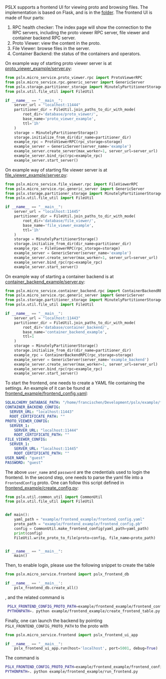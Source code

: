 PSLX supports a frontend UI for viewing proto and browsing files. The implementation is based on Flask, and is in the 
[folder](https://github.com/kfrancischen/pslx/tree/master/pslx/micro_service/frontend). The frontend UI is made of four parts:      
1. RPC health checker: The index page will show the connection to the RPC servers, including the proto viewer RPC server, file viewer
and container backend RPC server.       
2. Proto Viewer: view the content in the proto.     
3. File Viewer: browse files in the server.      
4. Container Backend: the status of the containers and operators.

On example way of starting proto viewer server is at [proto_viewer_example/server.py](https://github.com/kfrancischen/pslx/blob/master/example/proto_viewer_example/server.py):
```python
from pslx.micro_service.proto_viewer.rpc import ProtoViewerRPC
from pslx.micro_service.rpc.generic_server import GenericServer
from pslx.storage.partitioner_storage import MinutelyPartitionerStorage
from pslx.util.file_util import FileUtil

if __name__ == "__main__":
    server_url = "localhost:11444"
    partitioner_dir = FileUtil.join_paths_to_dir_with_mode(
        root_dir='database/proto_viewer/',
        base_name='proto_viewer_example',
        ttl='1h'
    )
    storage = MinutelyPartitionerStorage()
    storage.initialize_from_dir(dir_name=partitioner_dir)
    example_rpc = ProtoViewerRPC(rpc_storage=storage)
    example_server = GenericServer(server_name='example')
    example_server.create_server(max_worker=1, server_url=server_url)
    example_server.bind_rpc(rpc=example_rpc)
    example_server.start_server()
```

On example way of starting file viewer server is at [file_viewer_example/server.py](https://github.com/kfrancischen/pslx/blob/master/example/file_viewer_example/server.py):
```python
from pslx.micro_service.file_viewer.rpc import FileViewerRPC
from pslx.micro_service.rpc.generic_server import GenericServer
from pslx.storage.partitioner_storage import MinutelyPartitionerStorage
from pslx.util.file_util import FileUtil

if __name__ == "__main__":
    server_url = "localhost:11445"
    partitioner_dir = FileUtil.join_paths_to_dir_with_mode(
        root_dir='database/file_viewer/',
        base_name='file_viewer_example',
        ttl='1h'
    )
    storage = MinutelyPartitionerStorage()
    storage.initialize_from_dir(dir_name=partitioner_dir)
    example_rpc = FileViewerRPC(rpc_storage=storage)
    example_server = GenericServer(server_name='example')
    example_server.create_server(max_worker=1, server_url=server_url)
    example_server.bind_rpc(rpc=example_rpc)
    example_server.start_server()
```

On example way of starting a container backend is at [container_backend_example/server.py](https://github.com/kfrancischen/pslx/blob/master/example/container_backend_example/server.py):
```python
from pslx.micro_service.container_backend.rpc import ContainerBackendRPC
from pslx.micro_service.rpc.generic_server import GenericServer
from pslx.storage.partitioner_storage import MinutelyPartitionerStorage
from pslx.util.file_util import FileUtil

if __name__ == "__main__":
    server_url = "localhost:11443"
    partitioner_dir = FileUtil.join_paths_to_dir_with_mode(
        root_dir='database/container_backend/',
        base_name='container_backend_example',
        ttl=1
    )
    storage = MinutelyPartitionerStorage()
    storage.initialize_from_dir(dir_name=partitioner_dir)
    example_rpc = ContainerBackendRPC(rpc_storage=storage)
    example_server = GenericServer(server_name='example_backend')
    example_server.create_server(max_worker=1, server_url=server_url)
    example_server.bind_rpc(rpc=example_rpc)
    example_server.start_server()
```

To start the frontend, one needs to create a YAML file containing the settings. An example of it can be found at 
[frontend_example/frontend_config.yaml](https://github.com/kfrancischen/pslx/blob/master/example/frontend_example/frontend_config.yaml):
```yaml
SQLALCHEMY_DATABASE_PATH: "/home/francischen/Development/pslx/example/frontend_example/frontend_example.db"
CONTAINER_BACKEND_CONFIG:
  SERVER_URL: "localhost:11443"
  ROOT_CERTIFICATE_PATH: ""
PROTO_VIEWER_CONFIG:
  SERVER_1:
    SERVER_URL: "localhost:11444"
    ROOT_CERTIFICATE_PATH: ""
FILE_VIEWER_CONFIG:
  SERVER_1:
    SERVER_URL: "localhost:11445"
    ROOT_CERTIFICATE_PATH: ""
USER_NAME: "guest"
PASSWORD: "guest"
```

The above `user_name` and `password` are the credentials used to login the frontend. In the second step, one needs to parse
the yaml file into a `FrontendConfig` proto. One can follow this script defined in [frontend_example/create_config.py](https://github.com/kfrancischen/pslx/blob/master/example/frontend_example/create_config.py):
```python
from pslx.util.common_util import CommonUtil
from pslx.util.file_util import FileUtil


def main():
    yaml_path = "example/frontend_example/frontend_config.yaml"
    proto_path = "example/frontend_example/frontend_config.pb"
    config = CommonUtil.make_frontend_config(yaml_path=yaml_path)
    print(config)
    FileUtil.write_proto_to_file(proto=config, file_name=proto_path)


if __name__ == "__main__":
    main()
```
Then, to enable login, please use the following snippet to create the table
```python
from pslx.micro_service.frontend import pslx_frontend_db

if __name__ == '__main__':
    pslx_frontend_db.create_all()
```
, and the related command is
```bash
 PSLX_FRONTEND_CONFIG_PROTO_PATH=example/frontend_example/frontend_config.pb \
 PYTHONPATH=. python example/frontend_example/create_frontend_table.py
```

Finally, one can launch the backend by pointing `PSLX_FRONTEND_CONFIG_PROTO_PATH` to the proto with
```python
from pslx.micro_service.frontend import pslx_frontend_ui_app

if __name__ == "__main__":
    pslx_frontend_ui_app.run(host='localhost', port=5001, debug=True)
```

The command is
```bash
PSLX_FRONTEND_CONFIG_PROTO_PATH=example/frontend_example/frontend_config.pb \
PYTHONPATH=. python example/frontend_example/run_frontend.py
```
